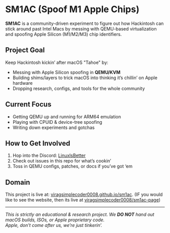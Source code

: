 # SM1AC (Spoof M1 Apple Chips)

**SM1AC** is a community-driven experiment to figure out how Hackintosh can stick around past Intel Macs by messing with QEMU-based virtualization and spoofing Apple Silicon (M1/M2/M3) chip identifiers.

## Project Goal
Keep Hackintosh kickin’ after macOS "Tahoe" by:
- Messing with Apple Silicon spoofing in **QEMU/KVM**  
- Building shims/layers to trick macOS into thinking it’s chillin’ on Apple hardware  
- Dropping research, configs, and tools for the whole community  

## Current Focus
- Getting QEMU up and running for ARM64 emulation  
- Playing with CPUID & device-tree spoofing  
- Writing down experiments and gotchas  

## How to Get Involved
1. Hop into the Discord: [LinuxIsBetter](https://discord.gg/qawDTR6Wg2)  
2. Check out issues in this repo for what’s cookin’  
3. Toss in QEMU configs, patches, or docs if you’ve got ‘em  

## Domain
This project is live at: [viragsimplecoder0008.github.io/sm1ac](https://github.com/viragsimplecoder0008/sm1ac). (IF you would like to see the website, then its live at [viragsimplecoder0008/sm1ac-page](https://viragsimplecoder0008.github.io/sm1ac-page))  

---
*This is strictly an educational & research project. We **DO NOT** hand out macOS builds, ISOs, or Apple proprietary code.*  
*Apple, don’t come after us, we’re just tinkerin’.*  
